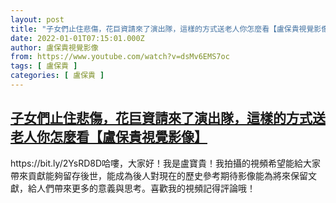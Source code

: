 ```yaml
---
layout: post
title: "子女們止住悲傷，花巨資請來了演出隊，這樣的方式送老人你怎麼看【盧保貴視覺影像】"
date: 2022-01-01T07:15:01.000Z
author: 盧保貴視覺影像
from: https://www.youtube.com/watch?v=dsMv6EMS7oc
tags: [ 盧保貴 ]
categories: [ 盧保貴 ]
---
```

<!--1641021301000-->
[子女們止住悲傷，花巨資請來了演出隊，這樣的方式送老人你怎麼看【盧保貴視覺影像】](https://www.youtube.com/watch?v=dsMv6EMS7oc)
------

<div>
https://bit.ly/2YsRD8D哈嘍，大家好！我是盧寶貴！我拍攝的視頻希望能給大家帶來貢獻能夠留存後世，能成為後人對現在的歷史參考期待影像能為將來保留文獻，給人們帶來更多的意義與思考。喜歡我的視頻記得評論哦！
</div>
